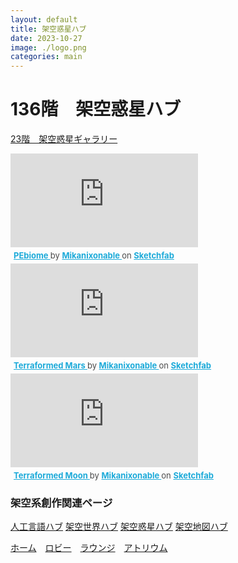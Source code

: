 ```yaml
---
layout: default
title: 架空惑星ハブ
date: 2023-10-27
image: ./logo.png
categories: main
---
```


# 136階　架空惑星ハブ


[23階　架空惑星ギャラリー](23)

<div class="sketchfab-embed-wrapper"> <iframe title="PEbiome" frameborder="0" allowfullscreen mozallowfullscreen="true" webkitallowfullscreen="true" allow="autoplay; fullscreen; xr-spatial-tracking" xr-spatial-tracking execution-while-out-of-viewport execution-while-not-rendered web-share src="https://sketchfab.com/models/e76397f7b1fe49f58b17cf475aa8c62a/embed"> </iframe> <p style="font-size: 13px; font-weight: normal; margin: 5px; color: #4A4A4A;"> <a href="https://sketchfab.com/3d-models/pebiome-e76397f7b1fe49f58b17cf475aa8c62a?utm_medium=embed&utm_campaign=share-popup&utm_content=e76397f7b1fe49f58b17cf475aa8c62a" target="_blank" rel="nofollow" style="font-weight: bold; color: #1CAAD9;"> PEbiome </a> by <a href="https://sketchfab.com/Mikanixonable?utm_medium=embed&utm_campaign=share-popup&utm_content=e76397f7b1fe49f58b17cf475aa8c62a" target="_blank" rel="nofollow" style="font-weight: bold; color: #1CAAD9;"> Mikanixonable </a> on <a href="https://sketchfab.com?utm_medium=embed&utm_campaign=share-popup&utm_content=e76397f7b1fe49f58b17cf475aa8c62a" target="_blank" rel="nofollow" style="font-weight: bold; color: #1CAAD9;">Sketchfab</a></p></div>
<div class="sketchfab-embed-wrapper"> <iframe title="Terraformed Mars" frameborder="0" allowfullscreen mozallowfullscreen="true" webkitallowfullscreen="true" allow="autoplay; fullscreen; xr-spatial-tracking" xr-spatial-tracking execution-while-out-of-viewport execution-while-not-rendered web-share src="https://sketchfab.com/models/289a2221178843a78ad433705555e16a/embed"> </iframe> <p style="font-size: 13px; font-weight: normal; margin: 5px; color: #4A4A4A;"> <a href="https://sketchfab.com/3d-models/terraformed-mars-289a2221178843a78ad433705555e16a?utm_medium=embed&utm_campaign=share-popup&utm_content=289a2221178843a78ad433705555e16a" target="_blank" rel="nofollow" style="font-weight: bold; color: #1CAAD9;"> Terraformed Mars </a> by <a href="https://sketchfab.com/Mikanixonable?utm_medium=embed&utm_campaign=share-popup&utm_content=289a2221178843a78ad433705555e16a" target="_blank" rel="nofollow" style="font-weight: bold; color: #1CAAD9;"> Mikanixonable </a> on <a href="https://sketchfab.com?utm_medium=embed&utm_campaign=share-popup&utm_content=289a2221178843a78ad433705555e16a" target="_blank" rel="nofollow" style="font-weight: bold; color: #1CAAD9;">Sketchfab</a></p></div>
<div class="sketchfab-embed-wrapper"> <iframe title="Terraformed Moon" frameborder="0" allowfullscreen mozallowfullscreen="true" webkitallowfullscreen="true" allow="autoplay; fullscreen; xr-spatial-tracking" xr-spatial-tracking execution-while-out-of-viewport execution-while-not-rendered web-share src="https://sketchfab.com/models/282b42581d824e8ea511d55a11a62ca5/embed"> </iframe> <p style="font-size: 13px; font-weight: normal; margin: 5px; color: #4A4A4A;"> <a href="https://sketchfab.com/3d-models/terraformed-moon-282b42581d824e8ea511d55a11a62ca5?utm_medium=embed&utm_campaign=share-popup&utm_content=282b42581d824e8ea511d55a11a62ca5" target="_blank" rel="nofollow" style="font-weight: bold; color: #1CAAD9;"> Terraformed Moon </a> by <a href="https://sketchfab.com/Mikanixonable?utm_medium=embed&utm_campaign=share-popup&utm_content=282b42581d824e8ea511d55a11a62ca5" target="_blank" rel="nofollow" style="font-weight: bold; color: #1CAAD9;"> Mikanixonable </a> on <a href="https://sketchfab.com?utm_medium=embed&utm_campaign=share-popup&utm_content=282b42581d824e8ea511d55a11a62ca5" target="_blank" rel="nofollow" style="font-weight: bold; color: #1CAAD9;">Sketchfab</a></p></div>


### 架空系創作関連ページ
[人工言語ハブ](128)
[架空世界ハブ](166)
[架空惑星ハブ](136)
[架空地図ハブ](162)

[ホーム](./index.html)　[ロビー](144)　[ラウンジ](159)　[アトリウム](160)

